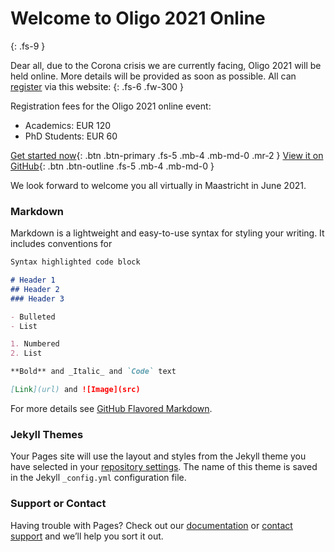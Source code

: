 # Welcome to Oligo 2021 Online
{: .fs-9 }

Dear all, due to the Corona crisis we are currently facing, Oligo 2021 will be held online. More details will be provided as soon as possible. All can [register](/register) via this website:
{: .fs-6 .fw-300 }

Registration fees for the Oligo 2021 online event:
- Academics: EUR 120
- PhD Students: EUR 60

[Get started now](#getting-started){: .btn .btn-primary .fs-5 .mb-4 .mb-md-0 .mr-2 } [View it on GitHub](https://github.com/pmarsceill/just-the-docs){: .btn .btn-outline .fs-5 .mb-4 .mb-md-0 }

We look forward to welcome you all virtually in Maastricht in June 2021.

### Markdown

Markdown is a lightweight and easy-to-use syntax for styling your writing. It includes conventions for

```markdown
Syntax highlighted code block

# Header 1
## Header 2
### Header 3

- Bulleted
- List

1. Numbered
2. List

**Bold** and _Italic_ and `Code` text

[Link](url) and ![Image](src)
```

For more details see [GitHub Flavored Markdown](https://guides.github.com/features/mastering-markdown/).

### Jekyll Themes

Your Pages site will use the layout and styles from the Jekyll theme you have selected in your [repository settings](https://github.com/pmarsceill/test-jtd/settings). The name of this theme is saved in the Jekyll `_config.yml` configuration file.

### Support or Contact

Having trouble with Pages? Check out our [documentation](https://help.github.com/categories/github-pages-basics/) or [contact support](https://github.com/contact) and we’ll help you sort it out.

